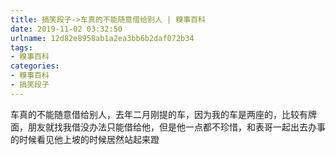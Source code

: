 ```yaml
---
title: 搞笑段子->车真的不能随意借给别人 | 糗事百科
date: 2019-11-02 03:32:50
urlname: 12d82e8958ab1a2ea3bb6b2daf072b34
tags: 
- 糗事百科
categories:
- 糗事百科
- 搞笑段子
---
```

车真的不能随意借给别人，去年二月刚提的车，因为我的车是两座的，比较有牌面，朋友就找我借没办法只能借给他，但是他一点都不珍惜，和表哥一起出去办事的时候看见他上坡的时候居然站起来蹬


